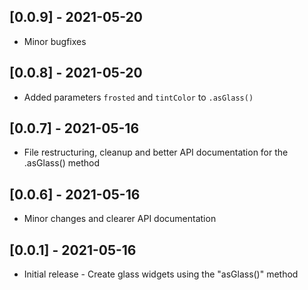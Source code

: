 ## [0.0.9] - 2021-05-20

* Minor bugfixes


## [0.0.8] - 2021-05-20

* Added parameters `frosted` and `tintColor` to `.asGlass()`


## [0.0.7] - 2021-05-16

* File restructuring, cleanup and better API documentation for the .asGlass() method


## [0.0.6] - 2021-05-16

* Minor changes and clearer API documentation


## [0.0.1] - 2021-05-16

* Initial release - Create glass widgets using the "asGlass()" method
